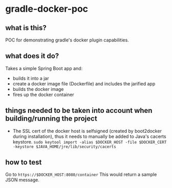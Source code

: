 # gradle-docker-poc

## what is this?
POC for demonstrating gradle's docker plugin capabilities.

## what does it do?
Takes a simple Spring Boot app and:
* builds it into a jar
* create a docker image file (Dockerfile) and includes the jarified app
* builds the docker image
* fires up the docker container

## things needed to be taken into account when building/running the project

* The SSL cert of the docker host is selfsigned (created by boot2docker during installation), thus it needs to manually be added to Java's cacerts keystore.
`sudo keytool import -alias $DOCKER_HOST -file $DOCKER_CERT -keystore $JAVA_HOME/jre/lib/security/cacerts`

## how to test
Go to `https://$DOCKER_HOST:8080/container`
This would return a sample JSON message.
